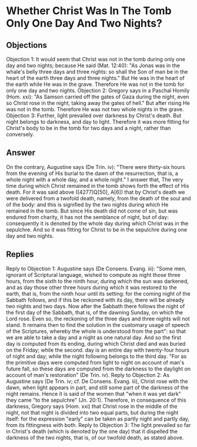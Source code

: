 # Whether Christ Was In The Tomb Only One Day And Two Nights?
## Objections
Objection 1: It would seem that Christ was not in the tomb during only one day and two nights; because He said (Mat. 12:40): "As Jonas was in the whale's belly three days and three nights: so shall the Son of man be in the heart of the earth three days and three nights." But He was in the heart of the earth while He was in the grave. Therefore He was not in the tomb for only one day and two nights.
Objection 2: Gregory says in a Paschal Homily (Hom. xxi): "As Samson carried off the gates of Gaza during the night, even so Christ rose in the night, taking away the gates of hell." But after rising He was not in the tomb. Therefore He was not two whole nights in the grave.
Objection 3: Further, light prevailed over darkness by Christ's death. But night belongs to darkness, and day to light. Therefore it was more fitting for Christ's body to be in the tomb for two days and a night, rather than conversely.
## Answer
On the contrary, Augustine says (De Trin. iv): "There were thirty-six hours from the evening of His burial to the dawn of the resurrection, that is, a whole night with a whole day, and a whole night."
I answer that, The very time during which Christ remained in the tomb shows forth the effect of His death. For it was said above ([4277]Q[50], A[6]) that by Christ's death we were delivered from a twofold death, namely, from the death of the soul and of the body: and this is signified by the two nights during which He remained in the tomb. But since His death did not come of sin, but was endured from charity, it has not the semblance of night, but of day: consequently it is denoted by the whole day during which Christ was in the sepulchre. And so it was fitting for Christ to be in the sepulchre during one day and two nights.
## Replies
Reply to Objection 1: Augustine says (De Consens. Evang. iii): "Some men, ignorant of Scriptural language, wished to compute as night those three hours, from the sixth to the ninth hour, during which the sun was darkened, and as day those other three hours during which it was restored to the earth, that is, from the ninth hour until its setting: for the coming night of the Sabbath follows, and if this be reckoned with its day, there will be already two nights and two days. Now after the Sabbath there follows the night of the first day of the Sabbath, that is, of the dawning Sunday, on which the Lord rose. Even so, the reckoning of the three days and three nights will not stand. It remains then to find the solution in the customary usage of speech of the Scriptures, whereby the whole is understood from the part": so that we are able to take a day and a night as one natural day. And so the first day is computed from its ending, during which Christ died and was buried on the Friday; while the second. day is an entire day with twenty-four hours of night and day; while the night following belongs to the third day. "For as the primitive days were computed from light to night on account of man's future fall, so these days are computed from the darkness to the daylight on account of man's restoration" (De Trin. iv).
Reply to Objection 2: As Augustine says (De Trin. iv; cf. De Consens. Evang. iii), Christ rose with the dawn, when light appears in part, and still some part of the darkness of the night remains. Hence it is said of the women that "when it was yet dark" they came "to the sepulchre" (Jn. 20:1). Therefore, in consequence of this darkness, Gregory says (Hom. xxi) that Christ rose in the middle of the night, not that night is divided into two equal parts, but during the night itself: for the expression "early" can be taken as partly night and partly day, from its fittingness with both.
Reply to Objection 3: The light prevailed so far in Christ's death (which is denoted by the one day) that it dispelled the darkness of the two nights, that is, of our twofold death, as stated above.